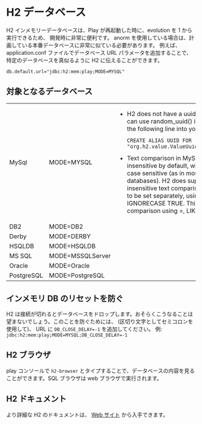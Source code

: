 <!--- Copyright (C) 2009-2013 Typesafe Inc. <http://www.typesafe.com> -->
<!--
# H2 database
-->
# H2 データベース

<!--
The H2 in memory database is very convenient for development because your evolutions are run from scratch when play is restarted.  If you are using anorm you probably need it to closely mimic your planned production database.  To tell h2 that you want to mimic a particular database you add a parameter to the database url in your application.conf file, for example:
-->
H2 インメモリーデータベースは、Play が再起動した時に、evolution を 1 から実行できるため、 開発時に非常に便利です。 anorm を使用している場合は、計画している本番データベースに非常に似ている必要があります。
例えば、 application.conf ファイルでデータベース URL パラメータを追加することで、特定のデータベースを真似るように H2 に伝えることができます。

```
db.default.url="jdbc:h2:mem:play;MODE=MYSQL"
```

<!--
## Target databases
-->
## 対象となるデータベース

<table>
<tr>
<tr><td>MySql</td><td>MODE=MYSQL</td>
<td><ul><li>H2 does not have a uuid() function. You can use random_uuid() instead.  Or insert the following line into your 1.sql file: <pre><code>CREATE ALIAS UUID FOR 
"org.h2.value.ValueUuid.getNewRandom";</code></pre></li>  

<li>Text comparison in MySQL is case insensitive by default, while in H2 it is case sensitive (as in most other databases). H2 does support case insensitive text comparison, but it needs to be set separately, using SET IGNORECASE TRUE. This affects comparison using =, LIKE, REGEXP.</li></td></tr>
<tr><td>DB2</td><td>
MODE=DB2</td><td></td></tr>
<tr><td>Derby</td><td>
MODE=DERBY</td><td></td></tr>
<tr><td>HSQLDB</td><td>
MODE=HSQLDB</td><td></td></tr>
<tr><td>MS SQL</td><td>
MODE=MSSQLServer</td><td></td></tr>
<tr><td>Oracle</td><td>
MODE=Oracle</td><td></td></tr>
<tr><td>PostgreSQL</td><td>
MODE=PostgreSQL</td><td></td></tr>
</table>

<!--
## Prevent in memory DB reset
-->
## インメモリ DB のリセットを防ぐ

<!--
H2 drops your database if there no connections.  You probably don't want this to happen.  To prevent this add `DB_CLOSE_DELAY=-1` to the url (use a semicolon as a separator) eg: `jdbc:h2:mem:play;MODE=MYSQL;DB_CLOSE_DELAY=-1`
-->
H2 は接続が切れるとデータベースをドロップします。おそらくこうなることは望まないでしょう。このことを防ぐためには、 (区切り文字としてセミコロンを使用して)、 URL に `DB_CLOSE_DELAY=-1` を追加してください。 例: `jdbc:h2:mem:play;MODE=MYSQL;DB_CLOSE_DELAY=-1`

<!--
## H2 Browser
-->
## H2 ブラウザ

<!--
You can browse the contents of your database by typing `h2-browser` at the play console.  An SQL browser will run in your web browser.
-->
play コンソールで `h2-browser` とタイプすることで、データベースの内容を見ることができます。SQL ブラウザは web ブラウザで実行されます。

<!--
## H2 Documentation
-->
## H2 ドキュメント

<!--
More H2 documentation is available [from their web site](http://www.h2database.com/html/features.html)
-->
より詳細な H2 のドキュメントは、 [Web サイト](http://www.h2database.com/html/features.html) から入手できます。
